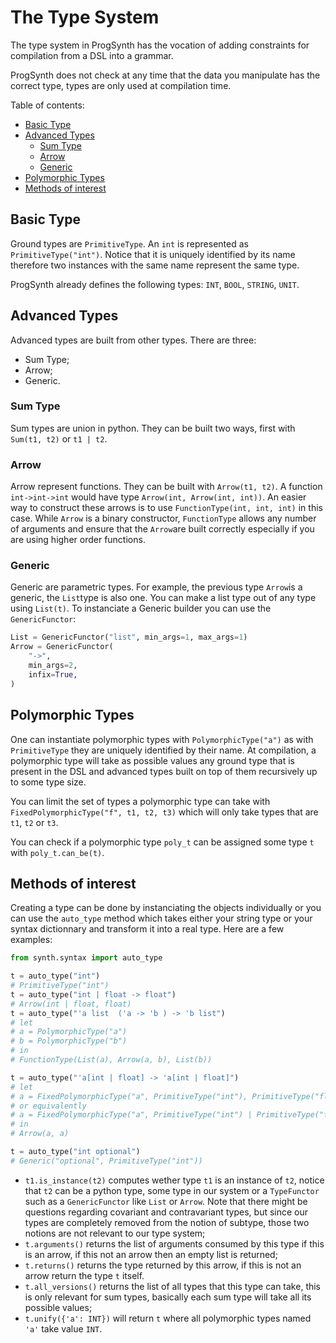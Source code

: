 # The Type System

The type system in ProgSynth has the vocation of adding constraints for compilation from a DSL into a grammar.

ProgSynth does not check at any time that the data you manipulate has the correct type, types are only used at compilation time.

<!-- toc -->
Table of contents:

- [Basic Type](#basic-type)
- [Advanced Types](#advanced-types)
  - [Sum Type](#sum-type)
  - [Arrow](#arrow)
  - [Generic](#generic)
- [Polymorphic Types](#polymorphic-types)
- [Methods of interest](#methods-of-interest)

<!-- tocstop -->

## Basic Type

Ground types are ``PrimitiveType``.
An ``int`` is represented as ``PrimitiveType("int")``.
Notice that it is uniquely identified by its name therefore two instances with the same name represent the same type.

ProgSynth already defines the following types: ``INT``, ``BOOL``, ``STRING``, ``UNIT``.

## Advanced Types

Advanced types are built from other types.
There are three:

- Sum Type;
- Arrow;
- Generic.

### Sum Type

Sum types are union in python.
They can be built two ways, first with ``Sum(t1, t2)`` or ``t1 | t2``.

### Arrow

Arrow represent functions.
They can be built with ``Arrow(t1, t2)``.
A function ``int->int->int`` would have type ``Arrow(int, Arrow(int, int))``.
An easier way to construct these arrows is to use ``FunctionType(int, int, int)`` in this case. While ``Arrow`` is a binary constructor, ``FunctionType`` allows any number of arguments and ensure that the ``Arrow``are built correctly especially if you are using higher order functions.

### Generic

Generic are parametric types. For example, the previous type ``Arrow``is a generic, the ``List``type is also one. You can make a list type out of any type using ``List(t)``.
To instanciate a Generic builder you can use the ``GenericFunctor``:

```python
List = GenericFunctor("list", min_args=1, max_args=1)
Arrow = GenericFunctor(
    "->",
    min_args=2,
    infix=True,
)

```

## Polymorphic Types

One can instantiate polymorphic types with ``PolymorphicType("a")`` as with ``PrimitiveType`` they are uniquely identified by their name.
At compilation, a polymorphic type will take as possible values any ground type that is present in the DSL and advanced types built on top of them recursively up to some type size.

You can limit the set of types a polymorphic type can take with ``FixedPolymorphicType("f", t1, t2, t3)`` which will only take types that are ``t1``, ``t2`` or ``t3``.

You can check if a polymorphic type ``poly_t`` can be assigned some type ``t`` with ``poly_t.can_be(t)``.

## Methods of interest

Creating a type can be done by instanciating the objects individually or you can use the ``auto_type`` method which takes either your string type or your syntax dictionnary and transform it into a real type. Here are a few examples:

```python
from synth.syntax import auto_type

t = auto_type("int") 
# PrimitiveType("int")
t = auto_type("int | float -> float") 
# Arrow(int | float, float)
t = auto_type("'a list  ('a -> 'b ) -> 'b list") 
# let
# a = PolymorphicType("a")
# b = PolymorphicType("b")
# in
# FunctionType(List(a), Arrow(a, b), List(b))

t = auto_type("'a[int | float] -> 'a[int | float]")
# let 
# a = FixedPolymorphicType("a", PrimitiveType("int"), PrimitiveType("float))
# or equivalently 
# a = FixedPolymorphicType("a", PrimitiveType("int") | PrimitiveType("float))
# in
# Arrow(a, a)

t = auto_type("int optional")
# Generic("optional", PrimitiveType("int"))
```

- ``t1.is_instance(t2)`` computes wether type ``t1`` is an instance of ``t2``, notice that ``t2`` can be a python type, some type in our system or a ``TypeFunctor`` such as a ``GenericFunctor`` like ``List`` or ``Arrow``.
Note that there might be questions regarding covariant and contravariant types, but since our types are completely removed from the notion of subtype, those two notions are not relevant to our type system;
- ``t.arguments()`` returns the list of arguments consumed by this type if this is an arrow, if this not an arrow then an empty list is returned;
- ``t.returns()`` returns the type returned by this arrow, if this is not an arrow return the type ``t`` itself.
- ``t.all_versions()`` returns the list of all types that this type can take, this is only relevant for sum types, basically each sum type will take all its possible values;
- ``t.unify({'a': INT})`` will return ``t`` where all polymorphic types named ``'a'`` take value ``INT``.
